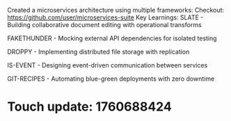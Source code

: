 Created a microservices architecture using multiple frameworks:
Checkout: https://github.com/user/microservices-suite
Key Learnings:
SLATE - Building collaborative document editing with operational transforms

FAKETHUNDER - Mocking external API dependencies for isolated testing

DROPPY - Implementing distributed file storage with replication

IS-EVENT - Designing event-driven communication between services

GIT-RECIPES - Automating blue-green deployments with zero downtime

# Touch update: 1760688424
